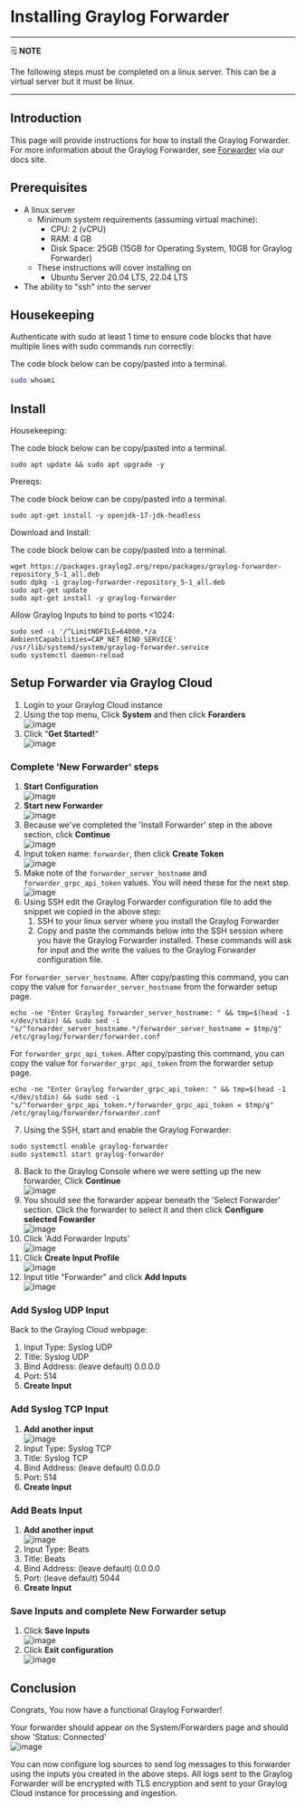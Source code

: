 # Installing Graylog Forwarder

---
🗒️ **NOTE**

The following steps must be completed on a linux server. This can be a virtual server but it must be linux.

---

## Introduction

This page will provide instructions for how to install the Graylog Forwarder. For more information about the Graylog Forwarder, see [Forwarder](https://go2docs.graylog.org/5-1/getting_in_log_data/forwarder.html) via our docs site.

## Prerequisites

* A linux server
    * Minimum system requirements (assuming virtual machine):
        * CPU: 2 (vCPU)
        * RAM: 4 GB
        * Disk Space: 25GB (15GB for Operating System, 10GB for Graylog Forwarder)
    * These instructions will cover installing on
        * Ubuntu Server 20.04 LTS, 22.04 LTS
* The ability to "ssh" into the server

## Housekeeping

Authenticate with sudo at least 1 time to ensure code blocks that have multiple lines with sudo commands run correctly:

The code block below can be copy/pasted into a terminal.

```sh
sudo whoami

```

## Install

Housekeeping:

The code block below can be copy/pasted into a terminal.

```
sudo apt update && sudo apt upgrade -y

```

Prereqs:

The code block below can be copy/pasted into a terminal.

```
sudo apt-get install -y openjdk-17-jdk-headless

```

Download and Install:

The code block below can be copy/pasted into a terminal.

```
wget https://packages.graylog2.org/repo/packages/graylog-forwarder-repository_5-1_all.deb
sudo dpkg -i graylog-forwarder-repository_5-1_all.deb
sudo apt-get update
sudo apt-get install -y graylog-forwarder

```

Allow Graylog Inputs to bind to ports <1024:

```
sudo sed -i '/^LimitNOFILE=64000.*/a AmbientCapabilities=CAP_NET_BIND_SERVICE' /usr/lib/systemd/system/graylog-forwarder.service
sudo systemctl daemon-reload

```

## Setup Forwarder via Graylog Cloud

1. Login to your Graylog Cloud instance
2. Using the top menu, Click **System** and then click **Forarders**<br>![image](img/navigate-to-forwarder-page.png)
3. Click "**Get Started!**"<br>![image](img/getting-started.png)

### Complete 'New Forwarder' steps
1. **Start Configuration**<br>![image](img/start-config.png)
2. **Start new Forwarder**<br>![image](img/start-new-forwarder.png)
3. Because we've completed the 'Install Forwarder' step in the above section, click **Continue**<br>![image](img/install-forwarder.png)
4. Input token name: `forwarder`, then click **Create Token**<br>![image](img/create-token.png)
5. Make note of the `forwarder_server_hostname` and `forwarder_grpc_api_token` values. You will need these for the next step.<br>![image](img/note-forwarder-hostname-token.png)
6. Using SSH edit the Graylog Forwarder configuration file to add the snippet we copied in the above step:
    1. SSH to your linux server where you install the Graylog Forwarder
    2. Copy and paste the commands below into the SSH session where you have the Graylog Forwarder installed. These commands will ask for input and the write the values to the Graylog Forwarder configuration file.

For `forwarder_server_hostname`. After copy/pasting this command, you can copy the value for `forwarder_server_hostname` from the forwarder setup page.

```shell
echo -ne "Enter Graylog forwarder_server_hostname: " && tmp=$(head -1 </dev/stdin) && sudo sed -i "s/^forwarder_server_hostname.*/forwarder_server_hostname = $tmp/g" /etc/graylog/forwarder/forwarder.conf

```

For `forwarder_grpc_api_token`. After copy/pasting this command, you can copy the value for `forwarder_grpc_api_token` from the forwarder setup page.

```shell
echo -ne "Enter Graylog forwarder_grpc_api_token: " && tmp=$(head -1 </dev/stdin) && sudo sed -i "s/^forwarder_grpc_api_token.*/forwarder_grpc_api_token = $tmp/g" /etc/graylog/forwarder/forwarder.conf

```

7. Using the SSH, start and enable the Graylog Forwarder:

```
sudo systemctl enable graylog-forwarder
sudo systemctl start graylog-forwarder

```

8. Back to the Graylog Console where we were setting up the new forwarder, Click **Continue**<br>![image](img/start-new-fwd-continue.png)
9. You should see the forwarder appear beneath the 'Select Forwarder' section. Click the forwarder to select it and then click **Configure selected Fowarder**<br>![image](img/select-fwd.png)
10. Click 'Add Forwarder Inputs'<br>![image](img/add-fwd-inputs.png)
11. Click **Create Input Profile**<br>![image](img/create-input-profile.png)
12. Input title "Forwarder" and click **Add Inputs**<br>![image](img/add-inputs.png)

### Add Syslog UDP Input

Back to the Graylog Cloud webpage:

1. Input Type: Syslog UDP
2. Title: Syslog UDP
3. Bind Address: (leave default) 0.0.0.0
4. Port: 514
5. **Create Input**

### Add Syslog TCP Input

1. **Add another input**<br>![image](img/add-another-input1.png)
2. Input Type: Syslog TCP
3. Title: Syslog TCP
4. Bind Address: (leave default) 0.0.0.0
5. Port: 514
6. **Create Input**

### Add Beats Input

1. **Add another input**<br>![image](img/add-another-input2.png)
2. Input Type: Beats
3. Title: Beats
4. Bind Address: (leave default) 0.0.0.0
5. Port: (leave default) 5044
6. **Create Input**

### Save Inputs and complete New Forwarder setup

1. Click **Save Inputs**<br>![image](img/save-inputs-final.png)
2. Click **Exit configuration**<br>![image](img/exit-config.png)

## Conclusion

Congrats, You now have a functional Graylog Forwarder!

Your forwarder should appear on the System/Forwarders page and should show 'Status: Connected'<br>![image](img/status-connected.png)

You can now configure log sources to send log messages to this forwarder using the inputs you created in the above steps. All logs sent to the Graylog Forwarder will be encrypted with TLS encryption and sent to your Graylog Cloud instance for processing and ingestion.
